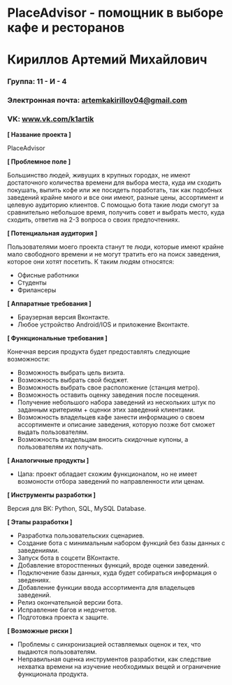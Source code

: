 # PlaceAdvisor - помощник в выборе кафе и ресторанов

# Кириллов Артемий Михайлович

### Группа: 11 - И - 4
### Электронная почта: artemkakirillov04@gmail.com
### VK: www.vk.com/k1artik


**[ Название проекта ]**

PlaceAdvisor

**[ Проблемное поле ]**

Большинство людей, живущих в крупных городах, не имеют достаточного количества времени для выбора места, куда им сходить покушать, выпить кофе или же посидеть поработать, так как подобных заведений крайне много и все они имеют, разные цены, ассортимент и целевую аудиторию клиентов. С помощью бота такие люди смогут за сравнительно небольшое время, получить совет и выбрать место, куда сходить, ответив на 2-3 вопроса о своих предпочтениях.

**[ Потенциальная аудитория ]**

Пользователями моего проекта станут те люди, которые имеют крайне мало свободного времени и не могут тратить его на поиск заведения, которое они хотят посетить. К таким людям относятся:
*  Офисные работники
*  Студенты
*  Фрилансеры

**[ Аппаратные требования ]**

*  Браузерная версия Вконтакте.
*  Любое устройство Android/IOS и приложение Вконтакте.

**[ Функциональные требования ]**

Конечная версия продукта будет предоставлять следующие возможности:
*  Возможность выбрать цель визита.
*  Возможность выбрать свой бюджет.
*  Возможность выбрать свое расположение (станция метро).
*  Возможность оставить оценку заведения после посещения.
*  Получение небольшого набора заведений из нескольких штук по заданным критериям + оценки этих заведений клиентами.
*  Возможность владельцев кафе занести информацию о своем ассортименте и описание заведения, которую позже бот сможет выдать пользователям.
*  Возможность владельцам вносить скидочные купоны, а пользователям их получать.


**[ Аналогичные продукты ]**

* Цапа: проект обладает схожим функционалом, но не имеет возмоности отбора заведений по направленности или ценам.


**[ Инструменты разработки ]**

Версия для ВК: Python, SQL, MySQL Database.

**[ Этапы разработки ]**

*  Разработка пользовательских сценариев.
*  Создание бота с минимальным набором функций без базы данных с заведениями.
*  Запуск бота в соцсети ВКонтакте.
*  Добавление второстпенных функций, вроде оценки заведений.
*  Подключение базы данных, куда будет собираться информация о зведениях.
*  Добавление функции ввода ассортимента для владельцев заведений.
*  Релиз окончательной версии бота.
*  Исправление багов и недочетов.
*  Подготовка проекта к защите.

**[ Возможные риски ]**

*  Проблемы с синхронизацией оставляемых оценок и тех, что выдаются пользователям.
*  Неправильная оценка инструментов разработки, как следствие нехватка времени на изучение необходимых вещей и ограничение функционала продукта.

